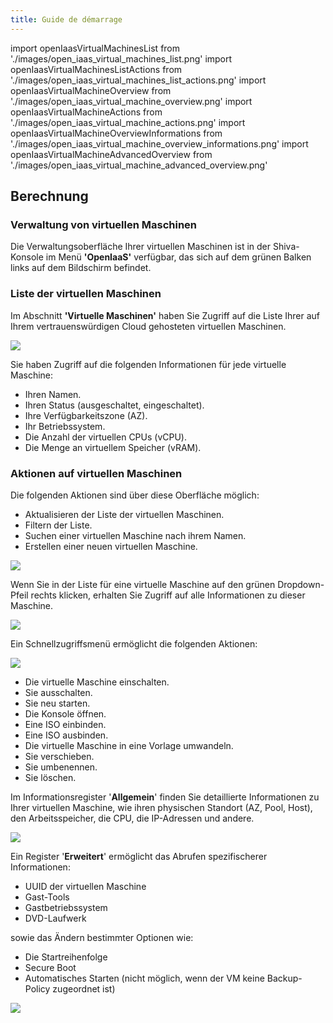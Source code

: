 ```yaml
---
title: Guide de démarrage
---
```

import openIaasVirtualMachinesList from './images/open_iaas_virtual_machines_list.png'
import openIaasVirtualMachinesListActions from './images/open_iaas_virtual_machines_list_actions.png'
import openIaasVirtualMachineOverview from './images/open_iaas_virtual_machine_overview.png'
import openIaasVirtualMachineActions from './images/open_iaas_virtual_machine_actions.png'
import openIaasVirtualMachineOverviewInformations from './images/open_iaas_virtual_machine_overview_informations.png'
import openIaasVirtualMachineAdvancedOverview from './images/open_iaas_virtual_machine_advanced_overview.png'


## Berechnung

### Verwaltung von virtuellen Maschinen

Die Verwaltungsoberfläche Ihrer virtuellen Maschinen ist in der Shiva-Konsole im Menü __'OpenIaaS'__ verfügbar, das sich auf dem grünen Balken links auf dem Bildschirm befindet.

### Liste der virtuellen Maschinen

Im Abschnitt __'Virtuelle Maschinen'__ haben Sie Zugriff auf die Liste Ihrer auf Ihrem vertrauenswürdigen Cloud gehosteten virtuellen Maschinen.

<img src={openIaasVirtualMachinesList} />

Sie haben Zugriff auf die folgenden Informationen für jede virtuelle Maschine:

- Ihren Namen.
- Ihren Status (ausgeschaltet, eingeschaltet).
- Ihre Verfügbarkeitszone (AZ).
- Ihr Betriebssystem.
- Die Anzahl der virtuellen CPUs (vCPU).
- Die Menge an virtuellem Speicher (vRAM).

### Aktionen auf virtuellen Maschinen

Die folgenden Aktionen sind über diese Oberfläche möglich:

- Aktualisieren der Liste der virtuellen Maschinen.
- Filtern der Liste.
- Suchen einer virtuellen Maschine nach ihrem Namen.
- Erstellen einer neuen virtuellen Maschine.

<img src={openIaasVirtualMachinesListActions} />

Wenn Sie in der Liste für eine virtuelle Maschine auf den grünen Dropdown-Pfeil rechts klicken, erhalten Sie Zugriff auf alle Informationen zu dieser Maschine.

<img src={openIaasVirtualMachineOverview} />

Ein Schnellzugriffsmenü ermöglicht die folgenden Aktionen:

<img src={openIaasVirtualMachineActions} />

- Die virtuelle Maschine einschalten.
- Sie ausschalten.
- Sie neu starten.
- Die Konsole öffnen.
- Eine ISO einbinden.
- Eine ISO ausbinden.
- Die virtuelle Maschine in eine Vorlage umwandeln.
- Sie verschieben.
- Sie umbenennen.
- Sie löschen.

Im Informationsregister '**Allgemein**' finden Sie detaillierte Informationen zu Ihrer virtuellen Maschine, wie ihren physischen Standort (AZ, Pool, Host), den Arbeitsspeicher, die CPU, die IP-Adressen und andere.

<img src={openIaasVirtualMachineOverviewInformations} />

Ein Register '**Erweitert**' ermöglicht das Abrufen spezifischerer Informationen:

- UUID der virtuellen Maschine
- Gast-Tools
- Gastbetriebssystem
- DVD-Laufwerk

sowie das Ändern bestimmter Optionen wie:
- Die Startreihenfolge
- Secure Boot
- Automatisches Starten (nicht möglich, wenn der VM keine Backup-Policy zugeordnet ist)

<img src={openIaasVirtualMachineAdvancedOverview} />